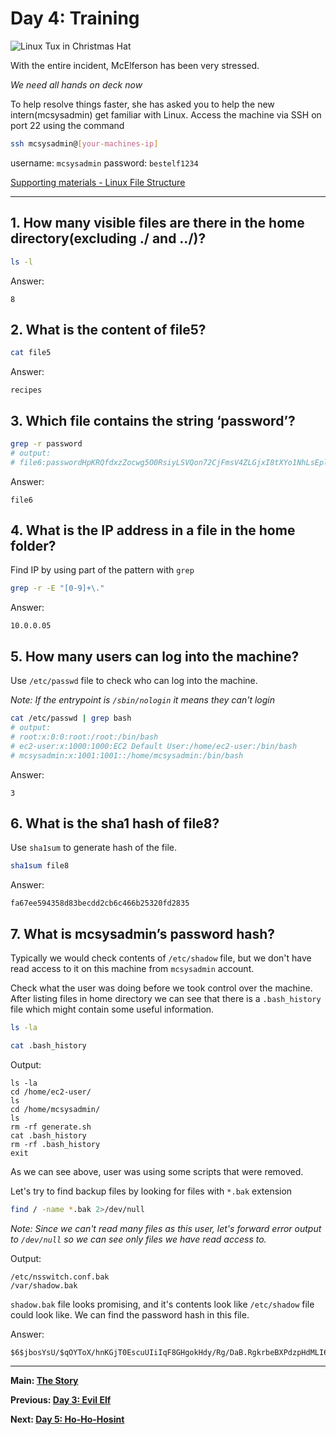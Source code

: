 # Day 4: Training

![Linux Tux in Christmas Hat](https://i.imgur.com/yHpBtpX.png)

With the entire incident, McElferson has been very stressed.

_We need all hands on deck now_

To help resolve things faster, she has asked you to help the new intern(mcsysadmin) get familiar with Linux. 
Access the machine via SSH on port 22 using the command

```sh
ssh mcsysadmin@[your-machines-ip]
```

username: `mcsysadmin`
password: `bestelf1234`

[Supporting materials - Linux File Structure](https://docs.google.com/document/d/1CpwM_MdHgRqlPSe4eCC_-rVgi8F1xh88PKOySTRSkxU/edit)

---

## 1. How many visible files are there in the home directory(excluding ./ and ../)?

```sh
ls -l 
```

Answer:

```
8
```

## 2. What is the content of file5?

```sh
cat file5
```

Answer:

```
recipes
```

## 3. Which file contains the string ‘password’?

```sh
grep -r password
# output:
# file6:passwordHpKRQfdxzZocwg5O0RsiyLSVQon72CjFmsV4ZLGjxI8tXYo1NhLsEply
```

Answer:
```
file6
```

## 4. What is the IP address in a file in the home folder?

Find IP by using part of the pattern with `grep`

```sh
grep -r -E "[0-9]+\."
```

Answer:
```
10.0.0.05
```

## 5. How many users can log into the machine?

Use `/etc/passwd` file to check who can log into the machine.

_Note: If the entrypoint is `/sbin/nologin` it means they can't login_

```sh
cat /etc/passwd | grep bash
# output:
# root:x:0:0:root:/root:/bin/bash
# ec2-user:x:1000:1000:EC2 Default User:/home/ec2-user:/bin/bash
# mcsysadmin:x:1001:1001::/home/mcsysadmin:/bin/bash
```

Answer:
```
3
```

## 6. What is the sha1 hash of file8?

Use `sha1sum` to generate hash of the file.

```sh
sha1sum file8
```

Answer:
```
fa67ee594358d83becdd2cb6c466b25320fd2835
```

## 7. What is mcsysadmin’s password hash?

Typically we would check contents of `/etc/shadow` file, but we don't have read access to it on this machine from `mcsysadmin` account.

Check what the user was doing before we took control over the machine. After listing files in home directory we can see that there is a `.bash_history` file which might contain some useful information.

```sh
ls -la

cat .bash_history
```

Output:
```
ls -la
cd /home/ec2-user/
ls
cd /home/mcsysadmin/
ls
rm -rf generate.sh 
cat .bash_history 
rm -rf .bash_history 
exit
```

As we can see above, user was using some scripts that were removed.

Let's try to find backup files by looking for files with `*.bak` extension

```sh
find / -name *.bak 2>/dev/null
```

_Note: Since we can't read many files as this user, let's forward error output to `/dev/null` so we can see only files we have read access to._

Output:
```
/etc/nsswitch.conf.bak
/var/shadow.bak
```

`shadow.bak` file looks promising, and it's contents look like `/etc/shadow` file could look like. We can find the password hash in this file.

Answer:
```
$6$jbosYsU/$qOYToX/hnKGjT0EscuUIiIqF8GHgokHdy/Rg/DaB.RgkrbeBXPdzpHdMLI6cQJLdFlS4gkBMzilDBYcQ
```

------

**Main: [The Story](../)**

**Previous: [Day 3: Evil Elf](../03/)**

**Next: [Day 5: Ho-Ho-Hosint](../05/)**
